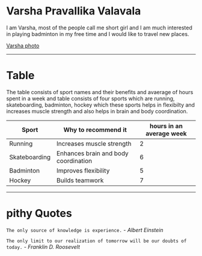 # Varsha Pravallika Valavala

I am Varsha, most of the people call me short girl and I am much interested in playing badminton in my free time and I would like to travel new places.

[Varsha photo](https://github.com/s556143/my2-Valavala/blob/main/Varsha_Photo.jpeg)

---

# Table
The table consists of sport names and their benefits and avaerage of hours spent in a week and table consists of four sports which are running, skateboarding, badminton, hockey which these sports helps in flexibilty and increases muscle strength and also helps in brain and body coordination.

| Sport | Why to recommend it | hours in an average week |
| --- | --- | --- |
| Running | Increases muscle strength | 2 |
| Skateboarding | Enhances brain and body coordination | 6 |
| Badminton | Improves flexibility | 5 |
| Hockey | Builds teamwork | 7 |

---

# pithy Quotes

```The only source of knowledge is experience.``` - *Albert Einstein*

```The only limit to our realization of tomorrow will be our doubts of today.``` - *Franklin D. Roosevelt*


